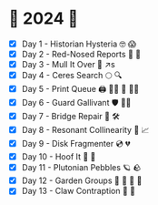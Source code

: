 # :christmas_tree: 2024 :christmas_tree:

- [x] Day 1 - Historian Hysteria :nerd_face: :scream:
- [x] Day 2 - Red-Nosed Reports :small_red_triangle: :page_facing_up:
- [x] Day 3 - Mull It Over :wine_glass: :arrow_upper_right:s
- [x] Day 4 - Ceres Search :full_moon: :mag:
- [x] Day 5 - Print Queue :printer: :standing_woman: :standing_person: :standing_man:
- [x] Day 6 - Guard Gallivant :shield: :walking_woman:
- [x] Day 7 - Bridge Repair :bridge_at_night: :hammer_and_wrench:
- [x] Day 8 - Resonant Collinearity :muscle: :chart_with_upwards_trend:
- [x] Day 9 - Disk Fragmenter :cd: :broken_heart:
- [x] Day 10 - Hoof It :deer: :walking:
- [x] Day 11 - Plutonian Pebbles :ringed_planet: :rock:
- [x] Day 12 - Garden Groups :cherry_blossom: :sunflower: :hibiscus: :tulip:
- [x] Day 13 - Claw Contraption :eagle: :slot_machine:
